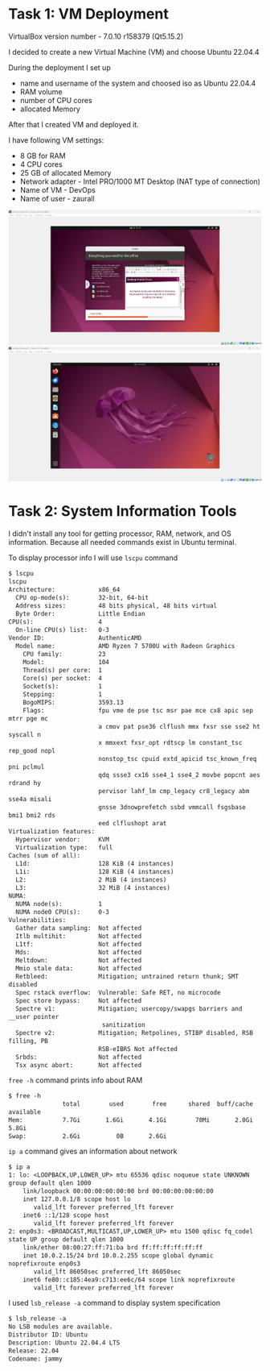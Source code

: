 # Task 1: VM Deployment

VirtualBox version number - 7.0.10 r158379 (Qt5.15.2)

I decided to create a new Virtual Machine (VM) and choose Ubuntu 22.04.4

During the deployment I set up 
- name and username of the system and choosed iso as Ubuntu 22.04.4
- RAM volume
- number of CPU cores
- allocated Memory

After that I created VM and deployed it.

I have following VM settings:

- 8 GB for RAM
- 4 CPU cores
- 25 GB of allocated Memory
- Network adapter - Intel PRO/1000 MT Desktop (NAT type of connection)
- Name of VM - DevOps
- Name of user - zaurall

![alt text](image.png)
![alt text](image-1.png)


# Task 2: System Information Tools

I didn't install any tool for getting processor, RAM, network, and OS information. Because all needed commands exist in Ubuntu terminal.

To display processor info I will use `lscpu` command

```
$ lscpu
lscpu
Architecture:            x86_64
  CPU op-mode(s):        32-bit, 64-bit
  Address sizes:         48 bits physical, 48 bits virtual
  Byte Order:            Little Endian
CPU(s):                  4
  On-line CPU(s) list:   0-3
Vendor ID:               AuthenticAMD
  Model name:            AMD Ryzen 7 5700U with Radeon Graphics
    CPU family:          23
    Model:               104
    Thread(s) per core:  1
    Core(s) per socket:  4
    Socket(s):           1
    Stepping:            1
    BogoMIPS:            3593.13
    Flags:               fpu vme de pse tsc msr pae mce cx8 apic sep mtrr pge mc
                         a cmov pat pse36 clflush mmx fxsr sse sse2 ht syscall n
                         x mmxext fxsr_opt rdtscp lm constant_tsc rep_good nopl 
                         nonstop_tsc cpuid extd_apicid tsc_known_freq pni pclmul
                         qdq ssse3 cx16 sse4_1 sse4_2 movbe popcnt aes rdrand hy
                         pervisor lahf_lm cmp_legacy cr8_legacy abm sse4a misali
                         gnsse 3dnowprefetch ssbd vmmcall fsgsbase bmi1 bmi2 rds
                         eed clflushopt arat
Virtualization features: 
  Hypervisor vendor:     KVM
  Virtualization type:   full
Caches (sum of all):     
  L1d:                   128 KiB (4 instances)
  L1i:                   128 KiB (4 instances)
  L2:                    2 MiB (4 instances)
  L3:                    32 MiB (4 instances)
NUMA:                    
  NUMA node(s):          1
  NUMA node0 CPU(s):     0-3
Vulnerabilities:         
  Gather data sampling:  Not affected
  Itlb multihit:         Not affected
  L1tf:                  Not affected
  Mds:                   Not affected
  Meltdown:              Not affected
  Mmio stale data:       Not affected
  Retbleed:              Mitigation; untrained return thunk; SMT disabled
  Spec rstack overflow:  Vulnerable: Safe RET, no microcode
  Spec store bypass:     Not affected
  Spectre v1:            Mitigation; usercopy/swapgs barriers and __user pointer
                          sanitization
  Spectre v2:            Mitigation; Retpolines, STIBP disabled, RSB filling, PB
                         RSB-eIBRS Not affected
  Srbds:                 Not affected
  Tsx async abort:       Not affected

```

`free -h` command prints info about RAM

```
$ free -h
               total        used        free      shared  buff/cache   available
Mem:           7.7Gi       1.6Gi       4.1Gi        70Mi       2.0Gi       5.8Gi
Swap:          2.6Gi          0B       2.6Gi
```

`ip a` command gives an information about network

```
$ ip a
1: lo: <LOOPBACK,UP,LOWER_UP> mtu 65536 qdisc noqueue state UNKNOWN group default qlen 1000
    link/loopback 00:00:00:00:00:00 brd 00:00:00:00:00:00
    inet 127.0.0.1/8 scope host lo
       valid_lft forever preferred_lft forever
    inet6 ::1/128 scope host 
       valid_lft forever preferred_lft forever
2: enp0s3: <BROADCAST,MULTICAST,UP,LOWER_UP> mtu 1500 qdisc fq_codel state UP group default qlen 1000
    link/ether 08:00:27:ff:71:ba brd ff:ff:ff:ff:ff:ff
    inet 10.0.2.15/24 brd 10.0.2.255 scope global dynamic noprefixroute enp0s3
       valid_lft 86050sec preferred_lft 86050sec
    inet6 fe80::c185:4ea9:c713:ee6c/64 scope link noprefixroute 
       valid_lft forever preferred_lft forever
```

I used `lsb_release -a` command to display system specification

```
$ lsb_release -a
No LSB modules are available.
Distributor ID: Ubuntu
Description: Ubuntu 22.04.4 LTS
Release: 22.04
Codename: jammy
```
